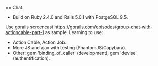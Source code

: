  

== Chat.

* Build on Ruby 2.4.0 and Rails 5.0.1 with PostgeSQL 9.5.

Use gorails screencast https://gorails.com/episodes/group-chat-with-actioncable-part-1 as sample.
Learning to use:
* Action Cable, Action Job.
* More JS and ajax with testing (PhantomJS/Capybara).
* Other: gem 'binding_of_caller' (development), gem 'devise' (authentification).

